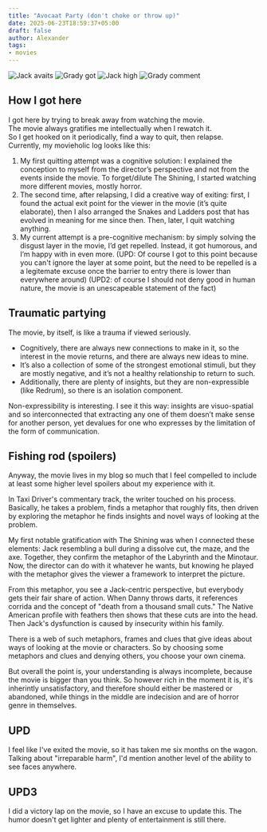 ```yaml
---
title: "Avocaat Party (don't choke or throw up)"
date: 2025-06-23T18:59:37+05:00
draft: false
author: Alexander
tags:
- movies
---
```


![Jack avaits](/blog/avocaat-1.jpg)
![Grady got](/blog/avocaat-2.jpg)
![Jack high](/blog/avocaat-3.jpg)
![Grady comment](/blog/avocaat-4.jpg)

## How I got here

I got here by trying to break away from watching the movie.  
The movie always gratifies me intellectually when I rewatch it.  
So I get hooked on it periodically, find a way to quit, then relapse.  
Currently, my movieholic log looks like this:

1. My first quitting attempt was a cognitive solution: I explained the conception to myself from the director’s perspective and not from the events inside the movie. To forget/dilute The Shining, I started watching more different movies, mostly horror.  
2. The second time, after relapsing, I did a creative way of exiting: first, I found the actual exit point for the viewer in the movie (it’s quite elaborate), then I also arranged the Snakes and Ladders post that has evolved in meaning for me since then. Then, later, I quit watching anything.
3. My current attempt is a pre-cognitive mechanism: by simply solving the disgust layer in the movie, I’d get repelled. Instead, it got humorous, and I’m happy with in even more. (UPD: Of course I got to this point because you can't ignore the layer at some point, but the need to be repelled is a a legitemate excuse once the barrier to entry there is lower than everywhere around)
(UPD2: of course I should not deny good in human nature, the movie is an unescapeable statement of the fact)

## Traumatic partying

The movie, by itself, is like a trauma if viewed seriously.

- Cognitively, there are always new connections to make in it, so the interest in the movie returns, and there are always new ideas to mine.  
- It’s also a collection of some of the strongest emotional stimuli, but they are mostly negative, and it’s not a healthy relationship to return to such.  
- Additionally, there are plenty of insights, but they are non-expressible (like Redrum), so there is an isolation component.  

Non-expressibility is interesting.
I see it this way: insights are visuo-spatial and so interconnected that extracting any one of them doesn’t make sense for another person, yet devalues for one who expresses by the limitation of the form of communication.

## Fishing rod (spoilers)

Anyway, the movie lives in my blog so much that I feel compelled to include at least some higher level spoilers about my experience with it.  

In Taxi Driver's commentary track, the writer touched on his process.  
Basically, he takes a problem, finds a metaphor that roughly fits, then driven by exploring the metaphor he finds insights and novel ways of looking at the problem.

My first notable gratification with The Shining was when I connected these elements: Jack resembling a bull during a dissolve cut, the maze, and the axe.
Together, they confirm the metaphor of the Labyrinth and the Minotaur.
Now, the director can do with it whatever he wants, but knowing he played with the metaphor gives the viewer a framework to interpret the picture.

From this metaphor, you see a Jack-centric perspective, but everybody gets their fair share of action.
When Danny throws darts, it references corrida and the concept of "death from a thousand small cuts."
The Native American profile with feathers then shows that these cuts are into the head.
Then Jack's dysfunction is caused by insecurity within his family.

There is a web of such metaphors, frames and clues that give ideas about ways of looking at the movie or characters.
So by choosing some metaphors and clues and denying others, you choose your own cinema.

But overall the point is, your understanding is always incomplete, because the movie is bigger than you think.
So however rich in the moment it is, it's inherintly unsatisfactory, and therefore should either be mastered or abandoned, while things in the middle are indecision and are of horror genre in themselves.

## UPD

I feel like I've exited the movie, so it has taken me six months on the wagon.
Talking about "irreparable harm", I'd mention another level of the ability to see faces anywhere.

## UPD3

I did a victory lap on the movie, so I have an excuse to update this.
The humor doesn't get lighter and plenty of entertainment is still there.
